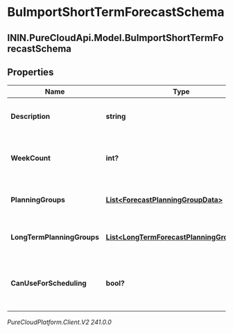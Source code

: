 # BuImportShortTermForecastSchema

## ININ.PureCloudApi.Model.BuImportShortTermForecastSchema

## Properties

|Name | Type | Description | Notes|
|------------ | ------------- | ------------- | -------------|
| **Description** | **string** | The description for the forecast | |
| **WeekCount** | **int?** | The number of weeks covered by the forecast | |
| **PlanningGroups** | [**List&lt;ForecastPlanningGroupData&gt;**](ForecastPlanningGroupData) | The short term planning group data | |
| **LongTermPlanningGroups** | [**List&lt;LongTermForecastPlanningGroupData&gt;**](LongTermForecastPlanningGroupData) | The long term planning group data | [optional] |
| **CanUseForScheduling** | **bool?** | Whether this forecast can be used for scheduling | [optional] |



_PureCloudPlatform.Client.V2 241.0.0_
